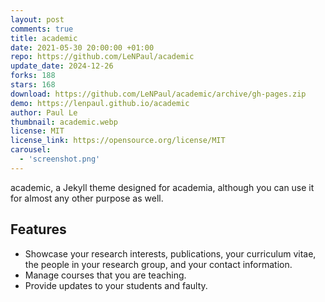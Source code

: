 ```yaml
---
layout: post
comments: true
title: academic
date: 2021-05-30 20:00:00 +01:00
repo: https://github.com/LeNPaul/academic
update_date: 2024-12-26
forks: 188
stars: 168
download: https://github.com/LeNPaul/academic/archive/gh-pages.zip
demo: https://lenpaul.github.io/academic
author: Paul Le
thumbnail: academic.webp
license: MIT
license_link: https://opensource.org/license/MIT
carousel:
  - 'screenshot.png'
---
```


academic, a Jekyll theme designed for academia, although you can use it for almost any other purpose as well.

## Features

* Showcase your research interests, publications, your curriculum vitae, the people in your research group, and your contact information.
* Manage courses that you are teaching.
* Provide updates to your students and faulty.

